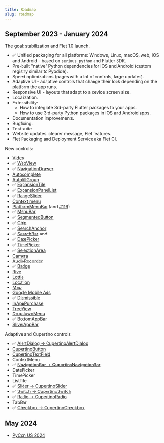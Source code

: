 ```yaml
---
title: Roadmap
slug: roadmap
---
```


## September 2023 - January 2024

The goal: stabilization and Flet 1.0 launch.

* :white_check_mark: Unified packaging for all platforms: Windows, Linux, macOS, web, iOS and Android - based on `serious_python` and Flutter SDK.
* Pre-built "native" Python dependencies for iOS and Android (custom registry similar to Pyodide).
* Speed optimizations (pages with a lot of controls, large updates).
* Adaptive UI - adaptive controls that change their look depending on the platform the app runs.
* Responsive UI - layouts that adapt to a device screen size.
* Localization.
* Extensibility:
  * How to integrate 3rd-party Flutter packages to your apps.
  * How to use 3rd-party Python packages in iOS and Android apps.
* Documentation improvements.
* Bugfixing.
* Test suite.
* Website updates: clearer message, Flet features.
* Flet Packaging and Deployment Service aka Flet CI.

New controls:
* [Video](https://github.com/flet-dev/flet/issues/257)
* :white_check_mark: [WebView](https://github.com/flet-dev/flet/issues/432)
* :white_check_mark: [NavigationDrawer](https://github.com/flet-dev/flet/issues/1089)
* [Autocomplete](https://github.com/flet-dev/flet/issues/791)
* [AutofillGroup](https://github.com/flet-dev/flet/issues/848)
* :white_check_mark: [ExpansionTile](https://github.com/flet-dev/flet/issues/1719)
* :white_check_mark: [ExpansionPanelList](https://github.com/flet-dev/flet/issues/1718)
* :white_check_mark: [RangeSlider](https://github.com/flet-dev/flet/issues/1712)
* [Context menu](https://github.com/flet-dev/flet/issues/1804)
* [PlatformMenuBar](https://github.com/flet-dev/flet/issues/285) (and [#116](https://github.com/flet-dev/flet/issues/116))
* :white_check_mark: [MenuBar](https://github.com/flet-dev/flet/issues/1087)
* :white_check_mark: [SegmentedButton](https://github.com/flet-dev/flet/issues/1639)
* :white_check_mark: [Chip](/docs/controls/chip)
* :white_check_mark: [SearchAnchor](https://github.com/flet-dev/flet/issues/1637)
* :white_check_mark: [SearchBar](https://github.com/flet-dev/flet/issues/1808) and 
* :white_check_mark: [DatePicker](/docs/controls/datepicker)
* :white_check_mark: [TimePicker](/docs/controls/timepicker)
* :white_check_mark: [SelectionArea](https://github.com/flet-dev/flet/issues/1554)
* [Camera](https://github.com/flet-dev/flet/issues/1281)
* [AudioRecorder](https://github.com/flet-dev/flet/issues/419)
* :white_check_mark: [Badge](https://github.com/flet-dev/flet/issues/1264)
* [Rive](https://github.com/flet-dev/flet/issues/89)
* [Lottie](https://github.com/flet-dev/flet/issues/88)
* [Location](https://github.com/flet-dev/flet/issues/66)
* [Map](https://github.com/flet-dev/flet/issues/1193)
* [Google Mobile Ads](https://github.com/flet-dev/flet/issues/286)
* :white_check_mark: [Dismissible](https://github.com/flet-dev/flet/issues/482)
* [InAppPurchase](https://github.com/flet-dev/flet/issues/853)
* [TreeView](https://github.com/flet-dev/flet/issues/961)
* [DropdownMenu](https://github.com/flet-dev/flet/issues/1088)
* :white_check_mark: [BottomAppBar](https://github.com/flet-dev/flet/issues/1643)
* [SliverAppBar](https://github.com/flet-dev/flet/issues/1843)

Adaptive and Cupertino controls:
* :white_check_mark: [AlertDialog -> CupertinoAlertDialog](https://github.com/flet-dev/flet/issues/2203)
* [CupertinoButton](https://github.com/flet-dev/flet/issues/2377)
* [CupertinoTextField](https://github.com/flet-dev/flet/issues/2376)
* ContextMenu
* :white_check_mark: [NavigationBar -> CupertinoNavigationBar](https://github.com/flet-dev/flet/issues/2242)
* DatePicker
* TimePicker
* ListTile
* :white_check_mark: [Slider -> CupertinoSlider](https://github.com/flet-dev/flet/issues/2174)
* :white_check_mark: [Switch -> CupertinoSwitch](https://github.com/flet-dev/flet/issues/2202)
* :white_check_mark: [Radio -> CupertinoRadio](https://github.com/flet-dev/flet/issues/2201)
* TabBar
* :white_check_mark: [Checkbox -> CupertinoCheckbox](https://github.com/flet-dev/flet/issues/2157)

## May 2024

* [PyCon US 2024](https://pycon.blogspot.com/2021/05/pycon-us-2024-and-2025-announcement.html)